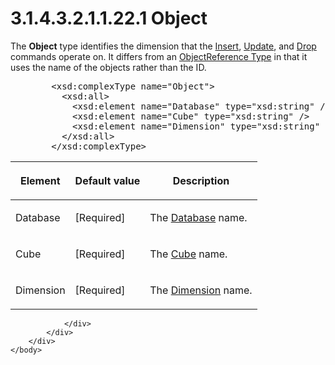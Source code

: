 <html dir="LTR" xmlns:mshelp="http://msdn.microsoft.com/mshelp" xmlns:ddue="http://ddue.schemas.microsoft.com/authoring/2003/5" xmlns:xlink="http://www.w3.org/1999/xlink" xmlns:tool="http://www.microsoft.com/tooltip">
    <head>
        <meta http-equiv="Content-Type" content="text/html; CHARSET=utf-8"></meta>
        <meta name="save" content="history"></meta>
        <title>3.1.4.3.2.1.1.22.1 Object</title>
        <xml>
            <mshelp:toctitle title="3.1.4.3.2.1.1.22.1 Object"></mshelp:toctitle>
            <mshelp:rltitle title="[MS-SSAS]: Object"></mshelp:rltitle>
            <mshelp:keyword index="A" term="89407440-f6e2-4629-ba83-1b1506700ea7"></mshelp:keyword>
            <mshelp:attr name="DCSext.ContentType" value="open specification"></mshelp:attr>
            <mshelp:attr name="AssetID" value="89407440-f6e2-4629-ba83-1b1506700ea7"></mshelp:attr>
            <mshelp:attr name="TopicType" value="kbRef"></mshelp:attr>
            <mshelp:attr name="DCSext.Title" value="[MS-SSAS]: Object" />
        </xml>
    </head>
    <body>
        <div id="header">
            <h1 class="heading">3.1.4.3.2.1.1.22.1 Object</h1>
        </div>
        <div id="mainSection">
            <div id="mainBody">
                <div id="allHistory" class="saveHistory"></div>
                <div id="sectionSection0" class="section" name="collapseableSection">
                    

<p>The <b>Object</b> type identifies the dimension that the <a href="beecd871-b686-4cb7-ac80-850f220b70d8.md">Insert</a>, <a href="376cac0f-8f69-4098-a906-7108a0770b9e.md">Update</a>, and <a href="977524df-ade2-421e-bb5f-e1fae52b2c92.md">Drop</a> commands operate on.
It differs from an <a href="26834101-a86b-4365-8e58-d6e4a6ad377d.md">ObjectReference
Type</a> in that it uses the name of the objects rather than the ID.</p>

<dl>
<dd>
<div><pre>   &lt;xsd:complexType name=&quot;Object&quot;&gt;
     &lt;xsd:all&gt;
       &lt;xsd:element name=&quot;Database&quot; type=&quot;xsd:string&quot; /&gt;
       &lt;xsd:element name=&quot;Cube&quot; type=&quot;xsd:string&quot; /&gt;
       &lt;xsd:element name=&quot;Dimension&quot; type=&quot;xsd:string&quot; /&gt;
     &lt;/xsd:all&gt;
   &lt;/xsd:complexType&gt;
</pre></div>
</dd></dl>

<table>
 <thead>
  <tr>
   <th>
   <p>Element</p>
   </th>
   <th>
   <p>Default value</p>
   </th>
   <th>
   <p>Description</p>
   </th>
  </tr>
 </thead>
 <tr>
  <td>
  <p>Database</p>
  </td>
  <td>
  <p>[Required]</p>
  </td>
  <td>
  <p>The <a href="f0a45420-af97-44e1-8744-1621e69c0bf2.md">Database</a>
  name.</p>
  </td>
 </tr>
 <tr>
  <td>
  <p>Cube</p>
  </td>
  <td>
  <p>[Required]</p>
  </td>
  <td>
  <p>The <a href="d40a289e-e3a8-488b-b0ce-bd388acf1807.md">Cube</a>
  name.</p>
  </td>
 </tr>
 <tr>
  <td>
  <p>Dimension</p>
  </td>
  <td>
  <p>[Required]</p>
  </td>
  <td>
  <p>The <a href="ed122253-df54-42a8-8905-0faa6e696b8b.md">Dimension</a>
  name.</p>
  </td>
 </tr>
</table>

<p> </p>


                </div>
            </div>
        </div>
    </body>
</html>